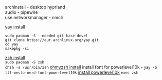 archinstall - desktop hyprland<br>
audio - pipewire<br>
use networkmanager - nmcli<br>

[yay install](https://github.com/Jguer/yay?tab=readme-ov-file#installation)
```
sudo pacman -S --needed git base-devel
git clone https://aur.archlinux.org/yay.git
cd yay
makepkg -si
```
[zsh install](https://github.com/ohmyzsh/ohmyzsh/wiki/Installing-ZSH)<br>
`sudo pacman -S zsh`<br>
`chsh -s /usr/bin/zsh`
[ohmyzsh install](https://github.com/ohmyzsh/ohmyzsh?tab=readme-ov-file#basic-installation)
install font for powerlevel10k - `yay -S ttf-meslo-nerd-font-powerlevel10k`
[install powerlevel10k](https://github.com/romkatv/powerlevel10k?tab=readme-ov-file#manual)
`exec zsh`
